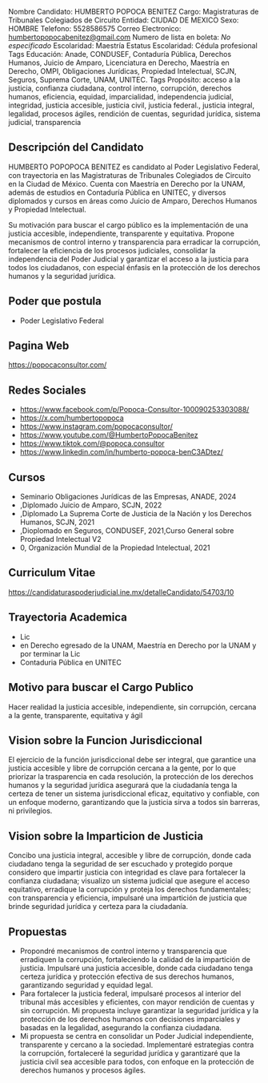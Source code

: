 Nombre Candidato: HUMBERTO POPOCA BENITEZ
Cargo: Magistraturas de Tribunales Colegiados de Circuito
Entidad: CIUDAD DE MEXICO
Sexo: HOMBRE
Telefono: 5528586575
Correo Electronico: humbertopopocabenitez@gmail.com
Numero de lista en boleta: *No especificado*
Escolaridad: Maestría
Estatus Escolaridad: Cédula profesional
Tags Educación: Anade, CONDUSEF, Contaduría Pública, Derechos Humanos, Juicio de Amparo, Licenciatura en Derecho, Maestría en Derecho, OMPI, Obligaciones Jurídicas, Propiedad Intelectual, SCJN, Seguros, Suprema Corte, UNAM, UNITEC.
Tags Propósito: acceso a la justicia, confianza ciudadana, control interno, corrupción, derechos humanos, eficiencia, equidad, imparcialidad, independencia judicial, integridad, justicia accesible, justicia civil, justicia federal., justicia integral, legalidad, procesos ágiles, rendición de cuentas, seguridad jurídica, sistema judicial, transparencia


## Descripción del Candidato 

HUMBERTO POPOPOCA BENITEZ es candidato al Poder Legislativo Federal, con trayectoria en las Magistraturas de Tribunales Colegiados de Circuito en la Ciudad de México. Cuenta con Maestría en Derecho por la UNAM, además de estudios en Contaduría Pública en UNITEC, y diversos diplomados y cursos en áreas como Juicio de Amparo, Derechos Humanos y Propiedad Intelectual.

Su motivación para buscar el cargo público es la implementación de una justicia accesible, independiente, transparente y equitativa.  Propone mecanismos de control interno y transparencia para erradicar la corrupción, fortalecer la eficiencia de los procesos judiciales, consolidar la independencia del Poder Judicial y garantizar el acceso a la justicia para todos los ciudadanos, con especial énfasis en la protección de los derechos humanos y la seguridad jurídica.


## Poder que postula

- Poder Legislativo Federal


## Pagina Web

https://popocaconsultor.com/


## Redes Sociales

- https://www.facebook.com/p/Popoca-Consultor-100090253303088/
- https://x.com/humbertopopoca
- https://www.instagram.com/popocaconsultor/
- https://www.youtube.com/@HumbertoPopocaBenitez
- https://www.tiktok.com/@popoca.consultor
- https://www.linkedin.com/in/humberto-popoca-benC3ADtez/


## Cursos

- Seminario Obligaciones Jurídicas de las Empresas, ANADE, 2024
- ,Diplomado Juicio de Amparo, SCJN, 2022
- ,Diplomado La Suprema Corte de Justicia de la Nación y los Derechos Humanos, SCJN, 2021
- ,Dioplomado en Seguros, CONDUSEF, 2021,Curso General sobre Propiedad Intelectual  V2
- 0, Organización Mundial de la Propiedad Intelectual, 2021


## Curriculum Vitae

https://candidaturaspoderjudicial.ine.mx/detalleCandidato/54703/10


## Trayectoria Academica

- Lic
- en Derecho egresado de la UNAM, Maestría en Derecho por la UNAM y por terminar la Lic
- Contaduria Pública en UNITEC


## Motivo para buscar el Cargo Publico

Hacer realidad la justicia accesible, independiente, sin corrupción, cercana a la gente, transparente, equitativa y ágil


## Vision sobre la Funcion Jurisdiccional

El ejercicio de la función jurisdiccional debe ser integral, que garantice una justicia accesible y libre de corrupción cercana a la gente, por lo que priorizar la trasparencia en cada resolución, la protección de los derechos humanos y la seguridad jurídica asegurará que la ciudadanía tenga la certeza de tener un sistema jurisdiccional eficaz, equitativo y confiable, con un enfoque moderno, garantizando que la justicia sirva a todos sin barreras, ni privilegios.


## Vision sobre la Imparticion de Justicia

Concibo una justicia integral, accesible y libre de corrupción, donde cada ciudadano tenga la seguridad de ser escuchado y protegido porque considero que impartir justicia con integridad es clave para fortalecer la confianza ciudadana; visualizo un sistema judicial que asegure el acceso equitativo, erradique la corrupción y proteja los derechos fundamentales; con transparencia y eficiencia, impulsaré una impartición de justicia que brinde seguridad jurídica y certeza para la ciudadanía.


## Propuestas

- Propondré mecanismos de control interno y transparencia que erradiquen la corrupción, fortaleciendo la calidad de la impartición de justicia. Impulsaré una justicia accesible, donde cada ciudadano tenga certeza jurídica y protección efectiva de sus derechos humanos, garantizando seguridad y equidad legal.
- Para fortalecer la justicia federal, impulsaré procesos al interior del tribunal más accesibles y eficientes, con mayor rendición de cuentas y sin corrupción. Mi propuesta incluye garantizar la seguridad jurídica y la protección de los derechos humanos con decisiones imparciales y basadas en la legalidad, asegurando la confianza ciudadana.
- Mi propuesta se centra en consolidar un Poder Judicial independiente, transparente y cercano a la sociedad. Implementaré estrategias contra la corrupción, fortaleceré la seguridad jurídica y garantizaré que la justicia civil sea accesible para todos, con enfoque en la protección de derechos humanos y procesos ágiles.

